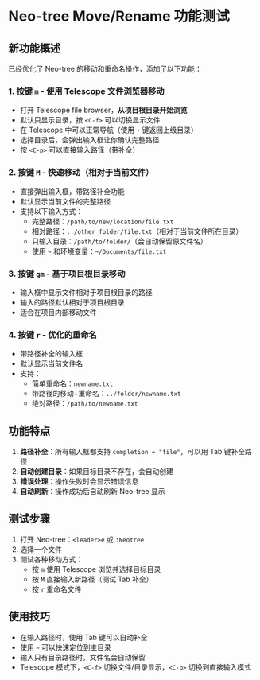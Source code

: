 # Neo-tree Move/Rename 功能测试

## 新功能概述

已经优化了 Neo-tree 的移动和重命名操作，添加了以下功能：

### 1. **按键 `m` - 使用 Telescope 文件浏览器移动**
- 打开 Telescope file browser，**从项目根目录开始浏览**
- 默认只显示目录，按 `<C-f>` 可以切换显示文件
- 在 Telescope 中可以正常导航（使用 `-` 键返回上级目录）
- 选择目录后，会弹出输入框让你确认完整路径
- 按 `<C-p>` 可以直接输入路径（带补全）

### 2. **按键 `M` - 快速移动（相对于当前文件）**
- 直接弹出输入框，带路径补全功能
- 默认显示当前文件的完整路径
- 支持以下输入方式：
  - 完整路径：`/path/to/new/location/file.txt`
  - 相对路径：`../other_folder/file.txt`（相对于当前文件所在目录）
  - 只输入目录：`/path/to/folder/`（会自动保留原文件名）
  - 使用 `~` 和环境变量：`~/Documents/file.txt`

### 3. **按键 `gm` - 基于项目根目录移动**
- 输入框中显示文件相对于项目根目录的路径
- 输入的路径默认相对于项目根目录
- 适合在项目内部移动文件

### 4. **按键 `r` - 优化的重命名**
- 带路径补全的输入框
- 默认显示当前文件名
- 支持：
  - 简单重命名：`newname.txt`
  - 带路径的移动+重命名：`../folder/newname.txt`
  - 绝对路径：`/path/to/newname.txt`

## 功能特点

1. **路径补全**：所有输入框都支持 `completion = "file"`，可以用 Tab 键补全路径
2. **自动创建目录**：如果目标目录不存在，会自动创建
3. **错误处理**：操作失败时会显示错误信息
4. **自动刷新**：操作成功后自动刷新 Neo-tree 显示

## 测试步骤

1. 打开 Neo-tree：`<leader>e` 或 `:Neotree`
2. 选择一个文件
3. 测试各种移动方式：
   - 按 `m` 使用 Telescope 浏览并选择目标目录
   - 按 `M` 直接输入新路径（测试 Tab 补全）
   - 按 `r` 重命名文件

## 使用技巧

- 在输入路径时，使用 Tab 键可以自动补全
- 使用 `~` 可以快速定位到主目录
- 输入只有目录路径时，文件名会自动保留
- Telescope 模式下，`<C-f>` 切换文件/目录显示，`<C-p>` 切换到直接输入模式